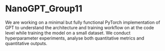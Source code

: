# NanoGPT_Group11
We are working on a minimal but fully functional PyTorch implementation of GPT to understand the architecture and training workflow on at the code level while training the model on a small dataset. We conduct hyperparameter experiments, analyse both quantitative metrics and quantitative outputs. 
